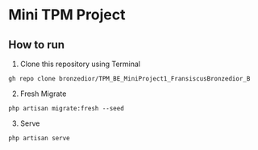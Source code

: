 # Mini TPM Project
## How to run

1. Clone this repository using Terminal
```
gh repo clone bronzedior/TPM_BE_MiniProject1_FransiscusBronzedior_B
```

2. Fresh Migrate
```
php artisan migrate:fresh --seed
```

3. Serve
```
php artisan serve
```

